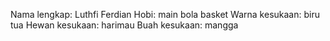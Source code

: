 Nama lengkap: Luthfi Ferdian
Hobi: main bola basket
Warna kesukaan: biru tua
Hewan kesukaan: harimau
Buah kesukaan: mangga